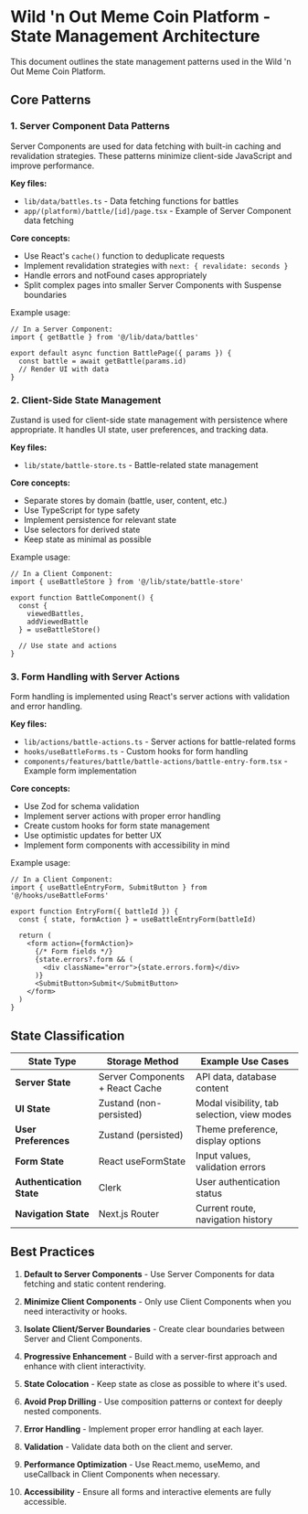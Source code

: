 # Wild 'n Out Meme Coin Platform - State Management Architecture

This document outlines the state management patterns used in the Wild 'n Out Meme Coin Platform.

## Core Patterns

### 1. Server Component Data Patterns

Server Components are used for data fetching with built-in caching and revalidation strategies. These patterns minimize client-side JavaScript and improve performance.

**Key files:**
- `lib/data/battles.ts` - Data fetching functions for battles
- `app/(platform)/battle/[id]/page.tsx` - Example of Server Component data fetching

**Core concepts:**
- Use React's `cache()` function to deduplicate requests
- Implement revalidation strategies with `next: { revalidate: seconds }`
- Handle errors and notFound cases appropriately
- Split complex pages into smaller Server Components with Suspense boundaries

Example usage:
```tsx
// In a Server Component:
import { getBattle } from '@/lib/data/battles'

export default async function BattlePage({ params }) {
  const battle = await getBattle(params.id)
  // Render UI with data
}
```

### 2. Client-Side State Management

Zustand is used for client-side state management with persistence where appropriate. It handles UI state, user preferences, and tracking data.

**Key files:**
- `lib/state/battle-store.ts` - Battle-related state management

**Core concepts:**
- Separate stores by domain (battle, user, content, etc.)
- Use TypeScript for type safety
- Implement persistence for relevant state
- Use selectors for derived state
- Keep state as minimal as possible

Example usage:
```tsx
// In a Client Component:
import { useBattleStore } from '@/lib/state/battle-store'

export function BattleComponent() {
  const { 
    viewedBattles, 
    addViewedBattle 
  } = useBattleStore()
  
  // Use state and actions
}
```

### 3. Form Handling with Server Actions

Form handling is implemented using React's server actions with validation and error handling.

**Key files:**
- `lib/actions/battle-actions.ts` - Server actions for battle-related forms
- `hooks/useBattleForms.ts` - Custom hooks for form handling
- `components/features/battle/battle-actions/battle-entry-form.tsx` - Example form implementation

**Core concepts:**
- Use Zod for schema validation
- Implement server actions with proper error handling
- Create custom hooks for form state management
- Use optimistic updates for better UX
- Implement form components with accessibility in mind

Example usage:
```tsx
// In a Client Component:
import { useBattleEntryForm, SubmitButton } from '@/hooks/useBattleForms'

export function EntryForm({ battleId }) {
  const { state, formAction } = useBattleEntryForm(battleId)
  
  return (
    <form action={formAction}>
      {/* Form fields */}
      {state.errors?.form && (
        <div className="error">{state.errors.form}</div>
      )}
      <SubmitButton>Submit</SubmitButton>
    </form>
  )
}
```

## State Classification

| State Type | Storage Method | Example Use Cases |
|------------|----------------|------------------|
| **Server State** | Server Components + React Cache | API data, database content |
| **UI State** | Zustand (non-persisted) | Modal visibility, tab selection, view modes |
| **User Preferences** | Zustand (persisted) | Theme preference, display options |
| **Form State** | React useFormState | Input values, validation errors |
| **Authentication State** | Clerk | User authentication status |
| **Navigation State** | Next.js Router | Current route, navigation history |

## Best Practices

1. **Default to Server Components** - Use Server Components for data fetching and static content rendering.

2. **Minimize Client Components** - Only use Client Components when you need interactivity or hooks.

3. **Isolate Client/Server Boundaries** - Create clear boundaries between Server and Client Components.

4. **Progressive Enhancement** - Build with a server-first approach and enhance with client interactivity.

5. **State Colocation** - Keep state as close as possible to where it's used.

6. **Avoid Prop Drilling** - Use composition patterns or context for deeply nested components.

7. **Error Handling** - Implement proper error handling at each layer.

8. **Validation** - Validate data both on the client and server.

9. **Performance Optimization** - Use React.memo, useMemo, and useCallback in Client Components when necessary.

10. **Accessibility** - Ensure all forms and interactive elements are fully accessible.
